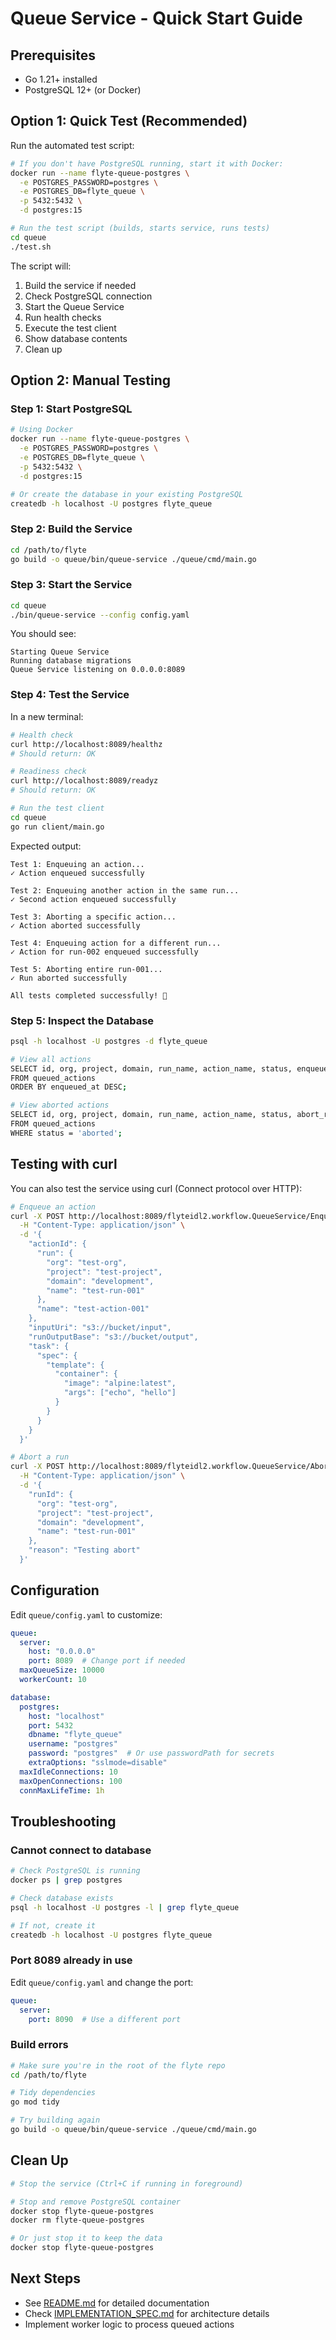 # Queue Service - Quick Start Guide

## Prerequisites

- Go 1.21+ installed
- PostgreSQL 12+ (or Docker)

## Option 1: Quick Test (Recommended)

Run the automated test script:

```bash
# If you don't have PostgreSQL running, start it with Docker:
docker run --name flyte-queue-postgres \
  -e POSTGRES_PASSWORD=postgres \
  -e POSTGRES_DB=flyte_queue \
  -p 5432:5432 \
  -d postgres:15

# Run the test script (builds, starts service, runs tests)
cd queue
./test.sh
```

The script will:
1. Build the service if needed
2. Check PostgreSQL connection
3. Start the Queue Service
4. Run health checks
5. Execute the test client
6. Show database contents
7. Clean up

## Option 2: Manual Testing

### Step 1: Start PostgreSQL

```bash
# Using Docker
docker run --name flyte-queue-postgres \
  -e POSTGRES_PASSWORD=postgres \
  -e POSTGRES_DB=flyte_queue \
  -p 5432:5432 \
  -d postgres:15

# Or create the database in your existing PostgreSQL
createdb -h localhost -U postgres flyte_queue
```

### Step 2: Build the Service

```bash
cd /path/to/flyte
go build -o queue/bin/queue-service ./queue/cmd/main.go
```

### Step 3: Start the Service

```bash
cd queue
./bin/queue-service --config config.yaml
```

You should see:
```
Starting Queue Service
Running database migrations
Queue Service listening on 0.0.0.0:8089
```

### Step 4: Test the Service

In a new terminal:

```bash
# Health check
curl http://localhost:8089/healthz
# Should return: OK

# Readiness check
curl http://localhost:8089/readyz
# Should return: OK

# Run the test client
cd queue
go run client/main.go
```

Expected output:
```
Test 1: Enqueuing an action...
✓ Action enqueued successfully

Test 2: Enqueuing another action in the same run...
✓ Second action enqueued successfully

Test 3: Aborting a specific action...
✓ Action aborted successfully

Test 4: Enqueuing action for a different run...
✓ Action for run-002 enqueued successfully

Test 5: Aborting entire run-001...
✓ Run aborted successfully

All tests completed successfully! 🎉
```

### Step 5: Inspect the Database

```bash
psql -h localhost -U postgres -d flyte_queue

# View all actions
SELECT id, org, project, domain, run_name, action_name, status, enqueued_at
FROM queued_actions
ORDER BY enqueued_at DESC;

# View aborted actions
SELECT id, org, project, domain, run_name, action_name, status, abort_reason
FROM queued_actions
WHERE status = 'aborted';
```

## Testing with curl

You can also test the service using curl (Connect protocol over HTTP):

```bash
# Enqueue an action
curl -X POST http://localhost:8089/flyteidl2.workflow.QueueService/EnqueueAction \
  -H "Content-Type: application/json" \
  -d '{
    "actionId": {
      "run": {
        "org": "test-org",
        "project": "test-project",
        "domain": "development",
        "name": "test-run-001"
      },
      "name": "test-action-001"
    },
    "inputUri": "s3://bucket/input",
    "runOutputBase": "s3://bucket/output",
    "task": {
      "spec": {
        "template": {
          "container": {
            "image": "alpine:latest",
            "args": ["echo", "hello"]
          }
        }
      }
    }
  }'

# Abort a run
curl -X POST http://localhost:8089/flyteidl2.workflow.QueueService/AbortQueuedRun \
  -H "Content-Type: application/json" \
  -d '{
    "runId": {
      "org": "test-org",
      "project": "test-project",
      "domain": "development",
      "name": "test-run-001"
    },
    "reason": "Testing abort"
  }'
```

## Configuration

Edit `queue/config.yaml` to customize:

```yaml
queue:
  server:
    host: "0.0.0.0"
    port: 8089  # Change port if needed
  maxQueueSize: 10000
  workerCount: 10

database:
  postgres:
    host: "localhost"
    port: 5432
    dbname: "flyte_queue"
    username: "postgres"
    password: "postgres"  # Or use passwordPath for secrets
    extraOptions: "sslmode=disable"
  maxIdleConnections: 10
  maxOpenConnections: 100
  connMaxLifeTime: 1h
```

## Troubleshooting

### Cannot connect to database

```bash
# Check PostgreSQL is running
docker ps | grep postgres

# Check database exists
psql -h localhost -U postgres -l | grep flyte_queue

# If not, create it
createdb -h localhost -U postgres flyte_queue
```

### Port 8089 already in use

Edit `queue/config.yaml` and change the port:

```yaml
queue:
  server:
    port: 8090  # Use a different port
```

### Build errors

```bash
# Make sure you're in the root of the flyte repo
cd /path/to/flyte

# Tidy dependencies
go mod tidy

# Try building again
go build -o queue/bin/queue-service ./queue/cmd/main.go
```

## Clean Up

```bash
# Stop the service (Ctrl+C if running in foreground)

# Stop and remove PostgreSQL container
docker stop flyte-queue-postgres
docker rm flyte-queue-postgres

# Or just stop it to keep the data
docker stop flyte-queue-postgres
```

## Next Steps

- See [README.md](README.md) for detailed documentation
- Check [IMPLEMENTATION_SPEC.md](../IMPLEMENTATION_SPEC.md) for architecture details
- Implement worker logic to process queued actions
